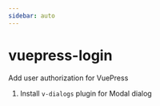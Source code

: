 ```yaml
---
sidebar: auto
---
```

# vuepress-login

Add user authorization for VuePress

1. Install `v-dialogs` plugin for Modal dialog